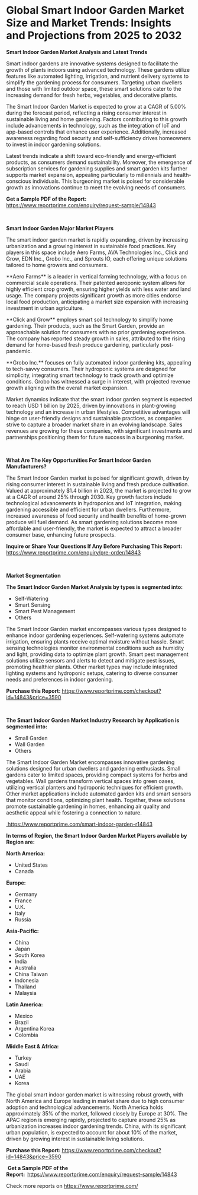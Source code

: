 <p><h1>Global Smart Indoor Garden Market Size and Market Trends: Insights and Projections from 2025 to 2032</h1></p><p><strong>Smart Indoor Garden Market Analysis and Latest Trends</strong></p>
<p><p>Smart indoor gardens are innovative systems designed to facilitate the growth of plants indoors using advanced technology. These gardens utilize features like automated lighting, irrigation, and nutrient delivery systems to simplify the gardening process for consumers. Targeting urban dwellers and those with limited outdoor space, these smart solutions cater to the increasing demand for fresh herbs, vegetables, and decorative plants.</p><p>The Smart Indoor Garden Market is expected to grow at a CAGR of 5.00% during the forecast period, reflecting a rising consumer interest in sustainable living and home gardening. Factors contributing to this growth include advancements in technology, such as the integration of IoT and app-based controls that enhance user experience. Additionally, increased awareness regarding food security and self-sufficiency drives homeowners to invest in indoor gardening solutions. </p><p>Latest trends indicate a shift toward eco-friendly and energy-efficient products, as consumers demand sustainability. Moreover, the emergence of subscription services for gardening supplies and smart garden kits further supports market expansion, appealing particularly to millennials and health-conscious individuals. This burgeoning market is poised for considerable growth as innovations continue to meet the evolving needs of consumers.</p></p>
<p><strong>Get a Sample PDF of the Report:&nbsp;</strong> <a href="https://www.reportprime.com/enquiry/request-sample/14843?utm_campaign=2268&utm_medium=2&utm_source=Github&utm_content=ia&utm_term=20032025&utm_id=smart-indoor-garden">https://www.reportprime.com/enquiry/request-sample/14843</a></p>
<p>&nbsp;</p>
<p><strong>Smart Indoor Garden Major Market Players</strong></p>
<p><p>The smart indoor garden market is rapidly expanding, driven by increasing urbanization and a growing interest in sustainable food practices. Key players in this space include Aero Farms, AVA Technologies Inc., Click and Grow, EDN Inc., Grobo Inc., and Sprouts IO, each offering unique solutions tailored to home growers and consumers.</p><p>**Aero Farms** is a leader in vertical farming technology, with a focus on commercial scale operations. Their patented aeroponic system allows for highly efficient crop growth, ensuring higher yields with less water and land usage. The company projects significant growth as more cities endorse local food production, anticipating a market size expansion with increasing investment in urban agriculture.</p><p>**Click and Grow** employs smart soil technology to simplify home gardening. Their products, such as the Smart Garden, provide an approachable solution for consumers with no prior gardening experience. The company has reported steady growth in sales, attributed to the rising demand for home-based fresh produce gardening, particularly post-pandemic.</p><p>**Grobo Inc.** focuses on fully automated indoor gardening kits, appealing to tech-savvy consumers. Their hydroponic systems are designed for simplicity, integrating smart technology to track growth and optimize conditions. Grobo has witnessed a surge in interest, with projected revenue growth aligning with the overall market expansion.</p><p>Market dynamics indicate that the smart indoor garden segment is expected to reach USD 1 billion by 2025, driven by innovations in plant-growing technology and an increase in urban lifestyles. Competitive advantages will hinge on user-friendly designs and sustainable practices, as companies strive to capture a broader market share in an evolving landscape. Sales revenues are growing for these companies, with significant investments and partnerships positioning them for future success in a burgeoning market.</p></p>
<p>&nbsp;</p>
<p><strong>What Are The Key Opportunities For Smart Indoor Garden Manufacturers?</strong></p>
<p><p>The Smart Indoor Garden market is poised for significant growth, driven by rising consumer interest in sustainable living and fresh produce cultivation. Valued at approximately $1.4 billion in 2023, the market is projected to grow at a CAGR of around 25% through 2030. Key growth factors include technological advancements in hydroponics and IoT integration, making gardening accessible and efficient for urban dwellers. Furthermore, increased awareness of food security and health benefits of home-grown produce will fuel demand. As smart gardening solutions become more affordable and user-friendly, the market is expected to attract a broader consumer base, enhancing future prospects.</p></p>
<p><strong>Inquire or Share Your Questions If Any Before Purchasing This Report:</strong> <a href="https://www.reportprime.com/enquiry/pre-order/14843?utm_campaign=2268&utm_medium=2&utm_source=Github&utm_content=ia&utm_term=20032025&utm_id=smart-indoor-garden">https://www.reportprime.com/enquiry/pre-order/14843</a></p>
<p>&nbsp;</p>
<p><strong>Market Segmentation</strong></p>
<p><strong>The Smart Indoor Garden Market Analysis by types is segmented into:</strong></p>
<p><ul><li>Self-Watering</li><li>Smart Sensing</li><li>Smart Pest Management</li><li>Others</li></ul></p>
<p><p>The Smart Indoor Garden market encompasses various types designed to enhance indoor gardening experiences. Self-watering systems automate irrigation, ensuring plants receive optimal moisture without hassle. Smart sensing technologies monitor environmental conditions such as humidity and light, providing data to optimize plant growth. Smart pest management solutions utilize sensors and alerts to detect and mitigate pest issues, promoting healthier plants. Other market types may include integrated lighting systems and hydroponic setups, catering to diverse consumer needs and preferences in indoor gardening.</p></p>
<p><strong>Purchase this Report:&nbsp;</strong><a href="https://www.reportprime.com/checkout?id=14843&price=3590&utm_campaign=2268&utm_medium=2&utm_source=Github&utm_content=ia&utm_term=20032025&utm_id=smart-indoor-garden">https://www.reportprime.com/checkout?id=14843&price=3590</a></p>
<p>&nbsp;</p>
<p><strong>The Smart Indoor Garden Market Industry Research by Application is segmented into:</strong></p>
<p><ul><li>Small Garden</li><li>Wall Garden</li><li>Others</li></ul></p>
<p><p>The Smart Indoor Garden Market encompasses innovative gardening solutions designed for urban dwellers and gardening enthusiasts. Small gardens cater to limited spaces, providing compact systems for herbs and vegetables. Wall gardens transform vertical spaces into green oases, utilizing vertical planters and hydroponic techniques for efficient growth. Other market applications include automated garden kits and smart sensors that monitor conditions, optimizing plant health. Together, these solutions promote sustainable gardening in homes, enhancing air quality and aesthetic appeal while fostering a connection to nature.</p></p>
<p><a href="https://www.reportprime.com/smart-indoor-garden-r14843?utm_campaign=2268&utm_medium=2&utm_source=Github&utm_content=ia&utm_term=20032025&utm_id=smart-indoor-garden">&nbsp;https://www.reportprime.com/smart-indoor-garden-r14843</a></p>
<p><strong>In terms of Region, the Smart Indoor Garden Market Players available by Region are:</strong></p>
<p>
    <p> <strong> North America: </strong>
        <ul>
            <li>United States</li>
            <li>Canada</li>
        </ul>
        </p> 
    <p> <strong> Europe: </strong>
        <ul>
            <li>Germany</li>
            <li>France</li>
            <li>U.K.</li>
            <li>Italy</li>
            <li>Russia</li>
        </ul>
        </p> 
    <p> <strong> Asia-Pacific: </strong>
        <ul>
            <li>China</li>
            <li>Japan</li>
            <li>South Korea</li>
            <li>India</li>
            <li>Australia</li>
            <li>China Taiwan</li>
            <li>Indonesia</li>
            <li>Thailand</li>
            <li>Malaysia</li>
        </ul>
        </p> 
    <p> <strong> Latin America: </strong>
        <ul>
            <li>Mexico</li>
            <li>Brazil</li>
            <li>Argentina Korea</li>
            <li>Colombia</li>
        </ul>
        </p> 
    <p> <strong> Middle East & Africa: </strong>
        <ul>
            <li>Turkey</li>
            <li>Saudi</li>
            <li>Arabia</li>
            <li>UAE</li>
            <li>Korea</li>
        </ul>
    </p>
    </p>
<p><p>The global smart indoor garden market is witnessing robust growth, with North America and Europe leading in market share due to high consumer adoption and technological advancements. North America holds approximately 35% of the market, followed closely by Europe at 30%. The APAC region is emerging rapidly, projected to capture around 25% as urbanization increases indoor gardening trends. China, with its significant urban population, is expected to account for about 10% of the market, driven by growing interest in sustainable living solutions.</p></p>
<p><strong>Purchase this Report: </strong><a href="https://www.reportprime.com/checkout?id=14843&price=3590&utm_campaign=2268&utm_medium=2&utm_source=Github&utm_content=ia&utm_term=20032025&utm_id=smart-indoor-garden">https://www.reportprime.com/checkout?id=14843&price=3590</a></p>
<p>&nbsp;<strong>Get a Sample PDF of the Report:&nbsp;&nbsp;</strong><a href="https://www.reportprime.com/enquiry/request-sample/14843?utm_campaign=2268&utm_medium=2&utm_source=Github&utm_content=ia&utm_term=20032025&utm_id=smart-indoor-garden">https://www.reportprime.com/enquiry/request-sample/14843</a></p>
<p><strong></strong></p>
<p>Check more reports on <a href="https://www.reportprime.com/?utm_campaign=2268&utm_medium=2&utm_source=Github&utm_content=ia&utm_term=20032025&utm_id=smart-indoor-garden">https://www.reportprime.com/</a></p>